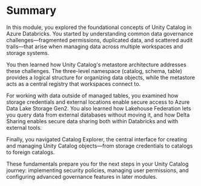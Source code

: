 # Summary

In this module, you explored the foundational concepts of Unity Catalog in Azure Databricks. You started by understanding common data governance challenges—fragmented permissions, duplicated data, and scattered audit trails—that arise when managing data across multiple workspaces and storage systems.

You then learned how Unity Catalog's metastore architecture addresses these challenges. The three-level namespace (catalog, schema, table) provides a logical structure for organizing data objects, while the metastore acts as a central registry that workspaces connect to.

For working with data outside of managed tables, you examined how storage credentials and external locations enable secure access to Azure Data Lake Storage Gen2. You also learned how Lakehouse Federation lets you query data from external databases without moving it, and how Delta Sharing enables secure data sharing both within Databricks and with external tools.

Finally, you navigated Catalog Explorer, the central interface for creating and managing Unity Catalog objects—from storage credentials to catalogs to foreign catalogs.

These fundamentals prepare you for the next steps in your Unity Catalog journey: implementing security policies, managing user permissions, and configuring advanced governance features in later modules.
